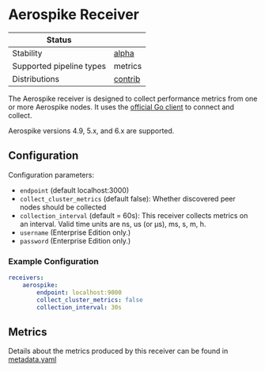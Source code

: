 # Aerospike Receiver

| Status                   |           |
| ------------------------ | --------- |
| Stability                | [alpha]   |
| Supported pipeline types | metrics   |
| Distributions            | [contrib] |

The Aerospike receiver is designed to collect performance metrics from one or
more Aerospike nodes. It uses the
[official Go client](https://github.com/aerospike/aerospike-client-go/tree/v5/)
to connect and collect.

Aerospike versions 4.9, 5.x, and 6.x are supported.


## Configuration

Configuration parameters:

- `endpoint` (default localhost:3000)
- `collect_cluster_metrics` (default false): Whether discovered peer nodes should be collected
- `collection_interval` (default = 60s): This receiver collects metrics on an interval. Valid time units are ns, us (or µs), ms, s, m, h.
- `username` (Enterprise Edition only.)
- `password` (Enterprise Edition only.)

### Example Configuration

```yaml
receivers:
    aerospike:
        endpoint: localhost:9000
        collect_cluster_metrics: false
        collection_interval: 30s
```

## Metrics

Details about the metrics produced by this receiver can be found in [metadata.yaml](./metadata.yaml)

[alpha]: https://github.com/open-telemetry/opentelemetry-collector#alpha
[contrib]: https://github.com/open-telemetry/opentelemetry-collector-releases/tree/main/distributions/otelcol-contrib
